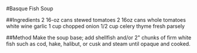 #Basque Fish Soup

##Ingredients
2 16-oz cans stewed tomatoes
2 16oz cans whole tomatoes
white wine
garlic
1 cup chopped onion
1/2 cup celery
thyme
fresh parsely

##Method 
Make the soup base; add shellfish and/or 2" chunks of firm white fish such as cod, hake, halibut, or cusk and steam until opaque and cooked.
